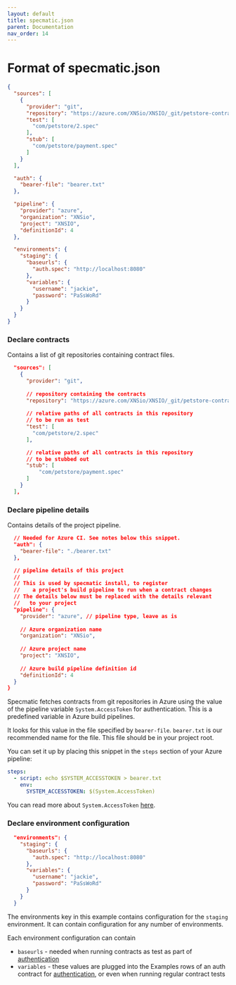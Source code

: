 ```yaml
---
layout: default
title: specmatic.json
parent: Documentation
nav_order: 14
---
```

Format of specmatic.json
=======================

```json
{
  "sources": [
    {
      "provider": "git",
      "repository": "https://azure.com/XNSio/XNSIO/_git/petstore-contracts2",
      "test": [
        "com/petstore/2.spec"
      ],
      "stub": [
        "com/petstore/payment.spec"
      ]
    }
  ],

  "auth": {
    "bearer-file": "bearer.txt"
  },

  "pipeline": {
    "provider": "azure",
    "organization": "XNSio",
    "project": "XNSIO",
    "definitionId": 4
  },

  "environments": {
    "staging": {
      "baseurls": {
        "auth.spec": "http://localhost:8080"
      },
      "variables": {
        "username": "jackie",
        "password": "PaSsWoRd"
      }
    }
  }
}
```

### Declare contracts

Contains a list of git repositories containing contract files.

```json
  "sources": [
    {
      "provider": "git",
      
      // repository containing the contracts
      "repository": "https://azure.com/XNSio/XNSIO/_git/petstore-contracts2",
      
      // relative paths of all contracts in this repository
      // to be run as test
      "test": [
        "com/petstore/2.spec"
      ],

      // relative paths of all contracts in this repository
      // to be stubbed out
      "stub": [
          "com/petstore/payment.spec"
      ]
    }
  ],
```

### Declare pipeline details

Contains details of the project pipeline.

```json
  // Needed for Azure CI. See notes below this snippet.
  "auth": {
    "bearer-file": "./bearer.txt"
  },

  // pipeline details of this project
  //
  // This is used by specmatic install, to register
  //    a project's build pipeline to run when a contract changes
  // The details below must be replaced with the details relevant
  //   to your project
  "pipeline": {
    "provider": "azure", // pipeline type, leave as is
    
    // Azure organization name
    "organization": "XNSio",
    
    // Azure project name
    "project": "XNSIO",
    
    // Azure build pipeline definition id
    "definitionId": 4
  }
}
```

Specmatic fetches contracts from git repositories in Azure using the value of the pipeline variable `System.AccessToken` for authentication. This is a predefined variable in Azure build pipelines.

It looks for this value in the file specified by `bearer-file`. `bearer.txt` is our recommended name for the file. This file should be in your project root.

You can set it up by placing this snippet in the `steps` section of your Azure pipeline:

```yaml
steps:
  - script: echo $SYSTEM_ACCESSTOKEN > bearer.txt
    env:
      SYSTEM_ACCESSTOKEN: $(System.AccessToken)
```

You can read more about `System.AccessToken` [here](https://docs.microsoft.com/en-us/azure/devops/pipelines/build/variables?view=azure-devops&tabs=yaml).

### Declare environment configuration

```json
  "environments": {
    "staging": {
      "baseurls": {
        "auth.spec": "http://localhost:8080"
      },
      "variables": {
        "username": "jackie",
        "password": "PaSsWoRd"
      }
    }
  }
```

The environments key in this example contains configuration for the `staging` environment. It can contain configuration for any number of environments.

Each environment configuration can contain
- `baseurls` - needed when running contracts as test as part of [authentication](documentation/../authentication.html)
- `variables` - these values are plugged into the Examples rows of an auth contract for [authentication](documentation/../authentication.html), or even when running regular contract tests
